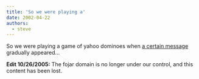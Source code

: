 ```yaml
---
title: 'So we were playing a'
date: 2002-04-22
authors:
  - steve
---
```


So we were playing a game of yahoo dominoes when [a certain message](http://fojar.com/~steve/pics/yahoonazi.png) gradually appeared...

**Edit 10/26/2005:** The fojar domain is no longer under our control, and this content has been lost.
